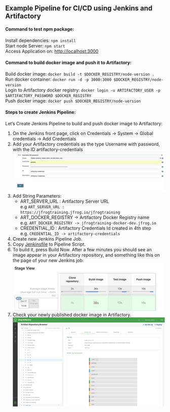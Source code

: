 ## Example Pipeline for CI/CD using Jenkins and Artifactory

#### Command to test npm package:
Install dependencies: `npm install` <Br>
Start node Server: `npm start` <Br>
Access Application on: [http://localhost:3000](http://localhost:3000)

#### Command to build docker image and push it to Artifactory:
Build docker image: ```docker build -t $DOCKER_REGISTRY/node-version .```<Br>
Run docker container: ```docker run -d -p 3000:3000 $DOCKER_REGISTRY/node-version```<Br>
Login to Artifactory docker registry: ```docker login -u ARTIFACTORY_USER -p $ARTIFACTORY_PASSWORD $DOCKER_REGISTRY```<Br>
Push docker image: ```docker push $DOCKER_REGISTRY/node-version```

#### Steps to create Jenkins Pipeline:
Let’s Create Jenkins Pipeline to build and push docker image to Artifactory:
1.  On the Jenkins front page, click on Credentials -> System -> Global credentials -> Add Credentials 
2.  Add your Artifactory credentials as the type Username with password, with the ID artifactory-credentials
![Add Credential](images/Add_Credentials.png)
3.  Add String Parameters:
    *   ART_SERVER_URL : Artifactory Server URL<Br>
		e.g `ART_SERVER_URL : https://jfrogtraining.jfrog.io/jfrogtraining`
    *   ART_DOCKER_REGISTRY -> Artifactory Docker Registry name<Br>
		e.g.  `ART_DOCKER_REGISTRY -> jfrogtraining-docker-dev.jfrog.io`
    *   CREDENTIAL_ID : Artifactory Credentials Id created in 4th step<Br>
	    e.g. `CREDENTIAL_ID -> artifactory-credentials`
4.  Create new Jenkins Pipeline Job.
5.  Copy [Jenkinsfile](Jenkinsfile) to Pipeline Script.
6.  To build it, press Build Now. After a few minutes you should see an image appear in your Artifactory repository, and something like this on the page of your new Jenkins job:
![Build View](images/Build_View.png)
7.  Check your newly published docker image in Artifactory.
![Artifactory UI](images/Artifactory_UI.png)
